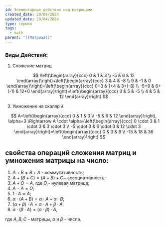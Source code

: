 ```yaml
---
id: Элементарные действия над матрицами
created_date: 20/04/2024
updated_date: 20/04/2024
type: термин
tags:
  - math
parent: "[[Матрица]]"
---
```

### Виды Действий:

1) Сложение матриц

$$
\left(\begin{array}{ccc}
0 & 1 & 3 \\
-5 & 6 & 12
\end{array}\right)+\left(\begin{array}{ccc}
3 & 4 & -8 \\
9 & -1 & 0
\end{array}\right)=\left(\begin{array}{ccc}
0+3 & 1+4 & 3+(-8) \\
-5+9 & 6+(-1) & 12+0
\end{array}\right)=\left(\begin{array}{ccc}
3 & 5 & -5 \\
4 & 5 & 12
\end{array}\right)
$$

3) Умножение на скаляр $\lambda$

$$
A=\left(\begin{array}{ccc}
0 & 1 & 3 \\
-5 & 6 & 12
\end{array}\right), \alpha=3 \Rightarrow A \cdot \alpha=\left(\begin{array}{ccc}
0 \cdot 3 & 1 \cdot 3 & 3 \cdot 3 \\
-5 \cdot 3 & 6 \cdot 3 & 12 \cdot 3
\end{array}\right)=\left(\begin{array}{ccc}
0 & 3 & 9 \\
-15 & 18 & 36
\end{array}\right)
$$


## свойства операций сложения матриц и умножения матрицы на число:

1. $A+B=B+A$ - коммутативность;
2. $A+(B+C)=(A+B)+C-$ ассоциативность;
3. $A+O=A$, где $O$ - нулевая матрица;
4. $A-A=O$;
5. $1 \cdot A=A$;
6. $\alpha \cdot(A+B)=\alpha \cdot A+\alpha \cdot B$;
7. $(\alpha+\beta) \cdot A=\alpha \cdot A+\beta \cdot A$;
8. $\alpha \cdot(\beta \cdot A)=(\alpha \cdot \beta) \cdot A$,

где $A, B, C$ - матрицы, $\alpha$ и $\beta$ - числа.


